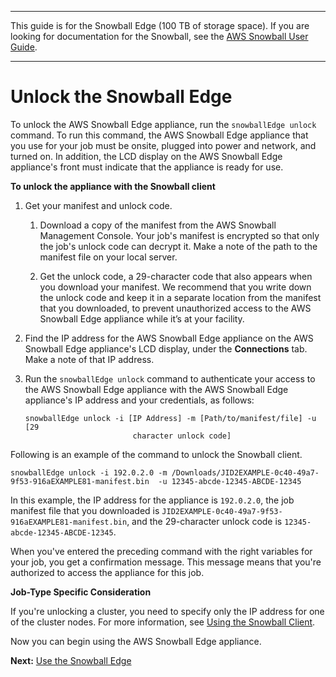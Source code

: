 --------

This guide is for the Snowball Edge \(100 TB of storage space\)\. If you are looking for documentation for the Snowball, see the [AWS Snowball User Guide](http://docs.aws.amazon.com/snowball/latest/ug/whatissnowball.html)\.

--------

# Unlock the Snowball Edge<a name="unlockappliance"></a>

To unlock the AWS Snowball Edge appliance, run the `snowballEdge unlock` command\. To run this command, the AWS Snowball Edge appliance that you use for your job must be onsite, plugged into power and network, and turned on\. In addition, the LCD display on the AWS Snowball Edge appliance's front must indicate that the appliance is ready for use\.

**To unlock the appliance with the Snowball client**

1. Get your manifest and unlock code\.

   1. Download a copy of the manifest from the AWS Snowball Management Console\. Your job's manifest is encrypted so that only the job's unlock code can decrypt it\. Make a note of the path to the manifest file on your local server\.

   1. Get the unlock code, a 29\-character code that also appears when you download your manifest\. We recommend that you write down the unlock code and keep it in a separate location from the manifest that you downloaded, to prevent unauthorized access to the AWS Snowball Edge appliance while it’s at your facility\.

1. Find the IP address for the AWS Snowball Edge appliance on the AWS Snowball Edge appliance's LCD display, under the **Connections** tab\. Make a note of that IP address\.

1. Run the `snowballEdge unlock` command to authenticate your access to the AWS Snowball Edge appliance with the AWS Snowball Edge appliance's IP address and your credentials, as follows:

   ```
   snowballEdge unlock -i [IP Address] -m [Path/to/manifest/file] -u [29
                           character unlock code]
   ```

Following is an example of the command to unlock the Snowball client\.

```
snowballEdge unlock -i 192.0.2.0 -m /Downloads/JID2EXAMPLE-0c40-49a7-9f53-916aEXAMPLE81-manifest.bin  -u 12345-abcde-12345-ABCDE-12345
```

In this example, the IP address for the appliance is `192.0.2.0`, the job manifest file that you downloaded is `JID2EXAMPLE-0c40-49a7-9f53-916aEXAMPLE81-manifest.bin`, and the 29\-character unlock code is `12345-abcde-12345-ABCDE-12345`\.

When you've entered the preceding command with the right variables for your job, you get a confirmation message\. This message means that you're authorized to access the appliance for this job\.

**Job\-Type Specific Consideration**

If you're unlocking a cluster, you need to specify only the IP address for one of the cluster nodes\. For more information, see [Using the Snowball Client](using-client.md)\.

Now you can begin using the AWS Snowball Edge appliance\. 

**Next:** [Use the Snowball Edge](transfer-data.md) 
